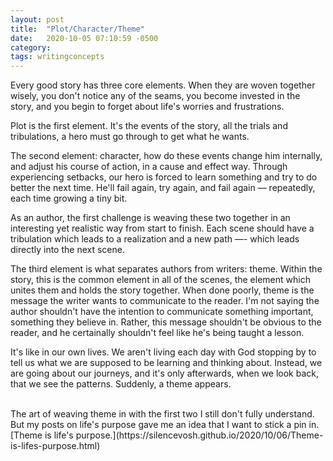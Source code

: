 ```yaml
---
layout: post
title:  "Plot/Character/Theme"
date:   2020-10-05 07:10:59 -0500
category: 
tags: writingconcepts
---
```

Every good story has three core elements. When they are woven together wisely, you don't notice any of the seams, you become invested in the story, and you begin to forget about life's worries and frustrations. 

Plot is the first element. It's the events of the story, all the trials and tribulations, a hero must go through to get what he wants.

The second element: character, how do these events change him internally, and adjust his course of action, in a cause and effect way. Through experiencing setbacks, our hero is forced to learn something and try to do better the next time. He'll fail again, try again, and fail again — repeatedly, each time growing a tiny bit.

As an author, the first challenge is weaving these two together in an interesting yet realistic way from start to finish. Each scene should have a tribulation which leads to a realization and a new path —- which leads directly into the next scene.

The third element is what separates authors from writers: theme. Within the story, this is the common element in all of the scenes, the element which unites them and holds the story together. When done poorly, theme is the message the writer wants to communicate to the reader. I'm not saying the author shouldn't have the intention to communicate something important, something they believe in. Rather, this message shouldn't be obvious to the reader, and he certainally shouldn't feel like he's being taught a lesson. 

It's like in our own lives. We aren't living each day with God stopping by to tell us what we are supposed to be learning and thinking about. Instead, we are going about our journeys, and it's only afterwards, when we look back, that we see the patterns. Suddenly, a theme appears. 

<br>
The art of weaving theme in with the first two I still don't fully understand. But my posts on life's purpose gave me an idea that I want to stick a pin in. [Theme is life's purpose.](https://silencevosh.github.io/2020/10/06/Theme-is-lifes-purpose.html)